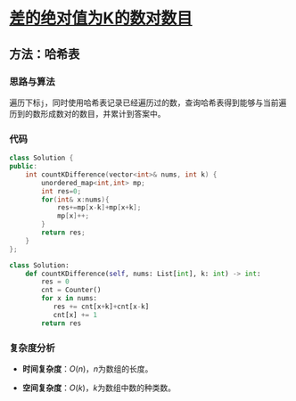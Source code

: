 # [差的绝对值为K的数对数目](https://leetcode-cn.com/problems/count-number-of-pairs-with-absolute-difference-k/)

## 方法：哈希表

### 思路与算法

遍历下标``j``，同时使用哈希表记录已经遍历过的数，查询哈希表得到能够与当前遍历到的数形成数对的数目，并累计到答案中。

### 代码

```c++
class Solution {
public:
    int countKDifference(vector<int>& nums, int k) {
        unordered_map<int,int> mp;
        int res=0;
        for(int& x:nums){
            res+=mp[x-k]+mp[x+k];
            mp[x]++;
        }
        return res;
    }
};
```

```python
class Solution:
    def countKDifference(self, nums: List[int], k: int) -> int:
        res = 0
        cnt = Counter()
        for x in nums:
           res += cnt[x+k]+cnt[x-k] 
           cnt[x] += 1
        return res
```

### 复杂度分析

- **时间复杂度**：$O(n)$，$n$为数组的长度。

- **空间复杂度**：$O(k)$，$k$为数组中数的种类数。 

